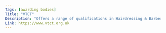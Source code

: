```yaml
---
Tags: [awarding bodies]
Title: "VTCT"
Description: "Offers a range of qualifications in Hairdressing & Barbering, Beauty Therapy, Complementary Therapy, Sport, Active Health & Fitness, Hospitality & Catering, Business & Retail, and Learning & Development."
Link: https://www.vtct.org.uk
---
```


